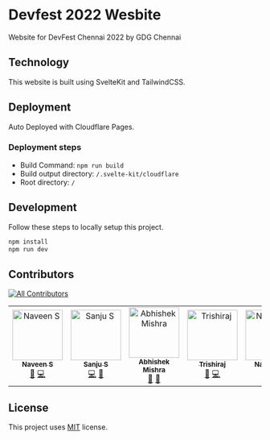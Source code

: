 # Devfest 2022 Wesbite

Website for DevFest Chennai 2022 by GDG Chennai

## Technology

This website is built using SvelteKit and TailwindCSS.

## Deployment

Auto Deployed with Cloudflare Pages.

### Deployment steps

* Build Command: `npm run build`
* Build output directory: `/.svelte-kit/cloudflare`
* Root directory: `/`

## Development

Follow these steps to locally setup this project.

```bash
npm install
npm run dev
```

## Contributors

<!-- ALL-CONTRIBUTORS-BADGE:START - Do not remove or modify this section -->
[![All Contributors](https://img.shields.io/badge/all_contributors-5-orange.svg?style=flat-square)](#contributors-)
<!-- ALL-CONTRIBUTORS-BADGE:END -->


<!-- ALL-CONTRIBUTORS-LIST:START - Do not remove or modify this section -->
<!-- prettier-ignore-start -->
<!-- markdownlint-disable -->
<table>
  <tbody>
    <tr>
      <td align="center"><a href="https://navs.page"><img src="https://avatars.githubusercontent.com/u/22239584?v=4?s=100" width="100px;" alt="Naveen S"/><br /><sub><b>Naveen S</b></sub></a><br /><a href="#maintenance-navhits" title="Maintenance">🚧</a> <a href="https://github.com/gdgchennai/devfest2022-web/commits?author=navhits" title="Code">💻</a></td>
      <td align="center"><a href="https://www.thisux.in"><img src="https://avatars.githubusercontent.com/u/23400022?v=4?s=100" width="100px;" alt="Sanju S"/><br /><sub><b>Sanju S</b></sub></a><br /><a href="https://github.com/gdgchennai/devfest2022-web/commits?author=Spikeysanju" title="Code">💻</a> <a href="#design-Spikeysanju" title="Design">🎨</a></td>
      <td align="center"><a href="http://abhishekmishra.dev"><img src="https://avatars.githubusercontent.com/u/38150419?v=4?s=100" width="100px;" alt="Abhishek Mishra"/><br /><sub><b>Abhishek Mishra</b></sub></a><br /><a href="https://github.com/gdgchennai/devfest2022-web/pulls?q=is%3Apr+reviewed-by%3Aabhishekmishragithub" title="Reviewed Pull Requests">👀</a> <a href="#ideas-abhishekmishragithub" title="Ideas, Planning, & Feedback">🤔</a></td>
      <td align="center"><a href="https://trishiraj.me/"><img src="https://avatars.githubusercontent.com/u/10130963?v=4?s=100" width="100px;" alt="Trishiraj"/><br /><sub><b>Trishiraj</b></sub></a><br /><a href="#projectManagement-StarkDroid" title="Project Management">📆</a> <a href="https://github.com/gdgchennai/devfest2022-web/commits?author=StarkDroid" title="Code">💻</a></td>
      <td align="center"><a href="https://github.com/namruthahari"><img src="https://avatars.githubusercontent.com/u/67582793?v=4?s=100" width="100px;" alt="Namrutha"/><br /><sub><b>Namrutha</b></sub></a><br /><a href="#content-namruthahari" title="Content">🖋</a></td>
    </tr>
  </tbody>
</table>

<!-- markdownlint-restore -->
<!-- prettier-ignore-end -->

<!-- ALL-CONTRIBUTORS-LIST:END -->
<!-- prettier-ignore-start -->
<!-- markdownlint-disable -->

<!-- markdownlint-restore -->
<!-- prettier-ignore-end -->

<!-- ALL-CONTRIBUTORS-LIST:END -->

## License

This project uses [MIT](LICENSE.txt) license.
